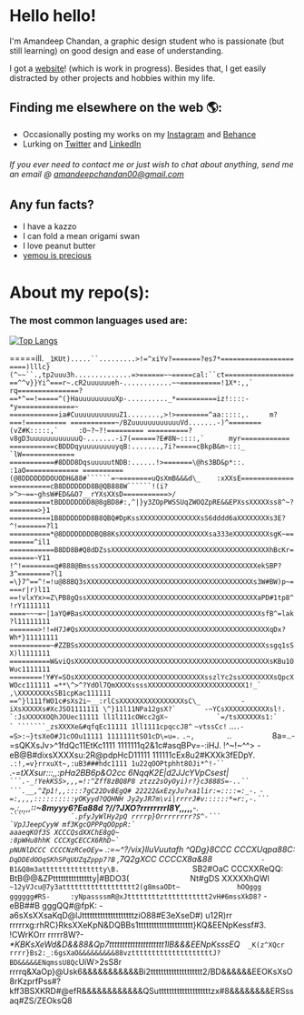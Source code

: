 # Hello hello!

I'm Amandeep Chandan, a graphic design student who is passionate (but still learning) on good design and ease of understanding.

I got a <a href="https://amandeepchandan.com/">website</a>! (which is work in progress). Besides that, I get easily distracted by other projects and hobbies within my life.

## Finding me elsewhere on the web 🌎:

- Occasionally posting my works on my <a href="https://www.instagram.com/amandeep_s_chandan/">Instagram</a> and <a href="https://www.behance.net/deepsc">Behance</a>
- Lurking on <a href="https://twitter.com/AmandeepChandan">Twitter</a> and <a href="https://www.linkedin.com/in/amandeep-chandan00/">LinkedIn<a/>

###### If you ever need to contact me or just wish to chat about anything, send me an email @ <amandeepchandan00@gmail.com>

## Any fun facts?
- I have a kazzo
- I can fold a mean origami swan 
- I love peanut butter
- <a href="https://github.com/yemouu">yemou is precious</a>
# About my repo(s):

### The most common languages used are:

[![Top Langs](https://github-readme-stats.vercel.app/api/top-langs/?username=aschandan)](https://github.com/anuraghazra/github-readme-stats)

=====ill.      ````_1KUt).....``.........>!=^xiYv?=======?es7*==================
====)lllc}(^~~``.,tp2uuu3h..............=>======~~=====cal:``ct=================
==^^v}}Yi^===r~.cR2uuuuuueh-............~~==========!1X*:,,`  rq===============?
==*^==!=====^(}HauuuuuuuuuXp-.........._*==========iz!::::-    *y==============~
============ia#CuuuuuuuuuuuZ1........,>!>========^aa:::::,.     m?===!==========
===========~/BZuuuuuuuuuuuuVd.......-)^========(vZ#K:::::,`     :O~?~?!=========
==========?v8gD3uuuuuuuuuuuuQ-.......-i7(======?E#8N~::::,`      myr============
===========cBDDDqyuuuuuuuuyqB:.......,7i?=====cBkpB&m~:::_      `lW=============
===========#8DDD8DqsuuuuutNDB:......!>=======\@hs3BD&p*::.     :1aO=============
==========(@8DDDDDDDOUODH&88#``````=~========uQsXmB&&&d\_    :xXXsE=============
==========cB8DDDDDDD8B@QB888W``````!(i?>^>~==~ghsW#ED&&O7__rYXsXXsD===========>/
==========tBDDDDDDDD8@8gBD8#:,^|}y3ZOpPWSSUqZWOQZpRE&&EPXssXXXXXss8^~?=======>}1
==========1B8DDDDDDD8B8QBQ#DpKssXXXXXXXXXXXXXXXsS6dddd6aXXXXXXXXs3E?^!=======?l1
==========*@8DDDDDDDDBQB8KsXXXXXXXXXXXXXXXXXXXXXXsa333eXXXXXXXXXsgK~========^il1
===========B8DD8B#Q8dDZssXXXXXXXXXXXXXXXXXXXXXXXXXXXXXXXXXXXXXXXhBcKr=======~Y11
!^!========q#888@BmsssXXXXXXXXXXXXXXXXXXXXXXXXXXXXXXXXXXXXXXXekSBP?3^========?l1
=\}7^==^!=!u@88BQ3sXXXXXXXXXXXXXXXXXXXXXXXXXXXXXXXXXXXXXXXXXs3W#BW)p~====r|r)l11
==!vlxYx>=Z\PB8gQssXXXXXXXXXXXXXXXXXXXXXXXXXXXXXXXXXXXXXXXXXXaPD#1tp8^!rY1111111
====~~~=~|1aYQ#BasXXXXXXXXXXXXXXXXXXXXXXXXXXXXXXXXXXXXXXXXXXXXsfB^=lak?l11111111
=======>!!=H7J#QsXXXXXXXXXXXXXXXXXXXXXXXXXXXXXXXXXXXXXXXXXXXXXXXqDx?Wh*}11111111
==========~#ZZBSsXXXXXXXXXXXXXXXXXXXXXXXXXXXXXXXXXXXXXXXXXXXXXXssgq1sSX)l1111111
==========W&viQsXXXXXXXXXXXXXXXXXXXXXXXXXXXXXXXXXXXXXXXXXXXXXXXXsKBu1OWuc1111111
========!Y#Y=SOsXXXXXXXXXXXXXXXXXXXXXXXXXXXXXXXXsszlYc2ssXXXXXXXXsQpcXWOcc111111
=**\^>^?YdOl7QmXXXXssssXXXXXXXXXXXXXXXXXXXXXXXX1!_`    ,\XXXXXXXXsSB1cpKac111111
==^}l111fWO1c#sXs2i~__:rlCsXXXXXXXXXXXXXXXXsC\_          -iXsXXXXXs#XcJSO1111111
\^}11l11NPa12gsX?`       -~YCsXXXXXXXXXXXsl!.             `:JsXXXXXOQhJOUec11111
ll1l111cOWcc2gX~            `=/tsXXXXXXs1:`        ` ```````_zsXXXXe&#qfqEc11111
1ll1111cpqccJ8^````            `~vtssCc!`        ...```.-=S>:~}tsXeO#J1cOOu11111
1111111tSO1cD\=u=.``` `.~,        `..`          `8a=..-=sQKXsJv>^1fdQc11EtKc1111
1111111q2&1c#asqBPv=-:iHJ.      !^~!~^^>         -eB@B#dixsXXXXsu:2R@pdpHcD11111
111111cEx8u2#KXXk3fEDpY.                        ```.:!,=v}rrxuXt~,:uB3###hdc1111
1u22qOOPtphht8OJi*^!-``                         ```.-_=tXXsur:::,,:pHa2BB6p&O2cc
6NqqK2E|d2JJcYVpCsest|`                          ```.-_!YekKSS>,,,=!:^Zff8zBQ8P8
ztzz2sOyOyi)r?}c3888S=-..``                       ```.__,^Zp1!,,::::7gC22DvBEgQ#
22222&xEzyJu?xa1lir:=::::=:_-.`                   `-=:,,,,::::::::::yOKyyd?QQHNH
Jy2yJR7m\vi|rrrrJ#v::::::*=r:,-.```               `~,:,,,,,______::~8myyy6?Ea88d
?//?JXO?rrrrrrrrl8Y,,,,,___-.``                    ````           `.pfyJyWlHy2pQ
rrrrp}Orrrrrrrr?S^-```                                              `VpJJeepCyyW
mf3KgcQPPPqOOppR:`                                                    aaaeqKOf3S
XCCCQsdXXChE8gQ~                                                      :8pWHu8hhK
CCCXgCECCX6RhD~`                                                       pNUNlDCCC
CCCCNzRCeOEy=``              ._:=~^?\/vix}lluVuutafh                   ^QDg}8CCC
CCCXUqpa88C:             `DqDDEdOOqSKhSPqUUZqZppp7?B`                   ,7Q2gXCC
CCCCX8a&88_`             -B1&Q8m3attttttttttttttty\B.                   `SB2#OaC
CCCXXReQQ:                BtB@@&ZPttttttttttttttty|#BDO3(`               `Nt#gDS
XXXXXhQWl        `~12yVJcu@7y3atttttttttttttttttt2(g8msaODt~              hOQggg
gggggg#RS-     :yNpassssmR@xJttttttttzttttttttttt2vH#6mssXkD8?`          -eBB##B
gggQQ#@fpK:  -a6sXsXXsaKqD@lJttttttttttttttttttttziO88#E3eXseD#)         u12R)rr
rrrrrxg:rhRC}RksXXeKpN&DQBBs1ttttttttttttttttttttt}KQ&EENpKessf#3.      !CWrKOrr
rrrrr8W?-_*KBKsXeWd&D&&88&Qp7ttttttttttttttttttttt1lB&&&EENpKsssEQ_`   _K(z^XQcr
rrrr}Bs2:_:6gsXaO&&&&&&&&&88vzttttttttttttttttttttJ?BD&&&&&ENqmssU8Qc `UiW>2sS8r
rrrrq&XaOp}@Usk6&&&&&&&&&&&Bi2tttttttttttttttttttt2/BD&&&&&&EEOKsXsO8rKzprfPss#?
kff3BSXKRD#@efR&&&&&&&&&&&&QSuttttttttttttttttttttzx#8&&&&&&&&ERSssaq#ZS/ZEOksQ8
